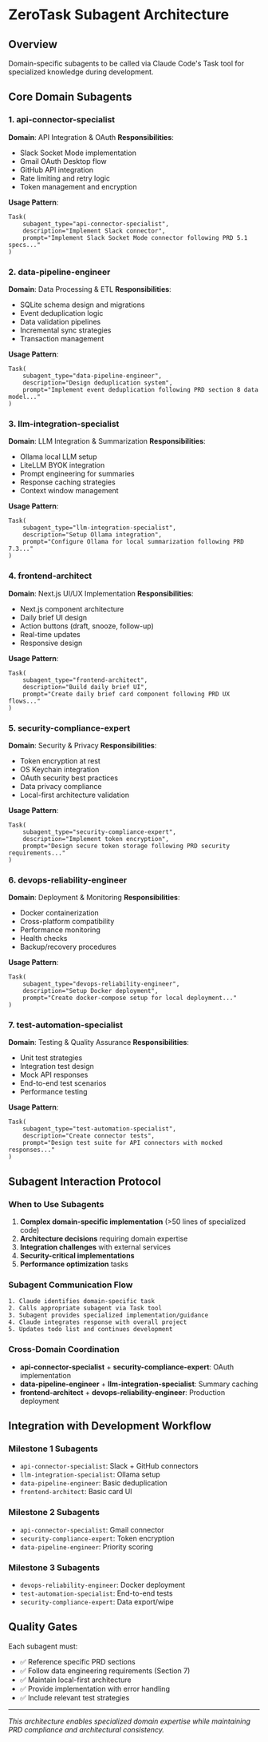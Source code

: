 # ZeroTask Subagent Architecture

## Overview
Domain-specific subagents to be called via Claude Code's Task tool for specialized knowledge during development.

## Core Domain Subagents

### 1. **api-connector-specialist**
**Domain**: API Integration & OAuth
**Responsibilities**:
- Slack Socket Mode implementation
- Gmail OAuth Desktop flow
- GitHub API integration
- Rate limiting and retry logic
- Token management and encryption

**Usage Pattern**:
```
Task(
    subagent_type="api-connector-specialist",
    description="Implement Slack connector",
    prompt="Implement Slack Socket Mode connector following PRD 5.1 specs..."
)
```

### 2. **data-pipeline-engineer**
**Domain**: Data Processing & ETL
**Responsibilities**:
- SQLite schema design and migrations
- Event deduplication logic
- Data validation pipelines
- Incremental sync strategies
- Transaction management

**Usage Pattern**:
```
Task(
    subagent_type="data-pipeline-engineer", 
    description="Design deduplication system",
    prompt="Implement event deduplication following PRD section 8 data model..."
)
```

### 3. **llm-integration-specialist**
**Domain**: LLM Integration & Summarization
**Responsibilities**:
- Ollama local LLM setup
- LiteLLM BYOK integration
- Prompt engineering for summaries
- Response caching strategies
- Context window management

**Usage Pattern**:
```
Task(
    subagent_type="llm-integration-specialist",
    description="Setup Ollama integration", 
    prompt="Configure Ollama for local summarization following PRD 7.3..."
)
```

### 4. **frontend-architect**
**Domain**: Next.js UI/UX Implementation
**Responsibilities**:
- Next.js component architecture
- Daily brief UI design
- Action buttons (draft, snooze, follow-up)
- Real-time updates
- Responsive design

**Usage Pattern**:
```
Task(
    subagent_type="frontend-architect",
    description="Build daily brief UI",
    prompt="Create daily brief card component following PRD UX flows..."
)
```

### 5. **security-compliance-expert**
**Domain**: Security & Privacy
**Responsibilities**:
- Token encryption at rest
- OS Keychain integration
- OAuth security best practices
- Data privacy compliance
- Local-first architecture validation

**Usage Pattern**:
```
Task(
    subagent_type="security-compliance-expert",
    description="Implement token encryption",
    prompt="Design secure token storage following PRD security requirements..."
)
```

### 6. **devops-reliability-engineer**
**Domain**: Deployment & Monitoring
**Responsibilities**:
- Docker containerization
- Cross-platform compatibility
- Performance monitoring
- Health checks
- Backup/recovery procedures

**Usage Pattern**:
```
Task(
    subagent_type="devops-reliability-engineer",
    description="Setup Docker deployment",
    prompt="Create docker-compose setup for local deployment..."
)
```

### 7. **test-automation-specialist**
**Domain**: Testing & Quality Assurance
**Responsibilities**:
- Unit test strategies
- Integration test design
- Mock API responses
- End-to-end test scenarios
- Performance testing

**Usage Pattern**:
```
Task(
    subagent_type="test-automation-specialist",
    description="Create connector tests",
    prompt="Design test suite for API connectors with mocked responses..."
)
```

## Subagent Interaction Protocol

### When to Use Subagents
1. **Complex domain-specific implementation** (>50 lines of specialized code)
2. **Architecture decisions** requiring domain expertise
3. **Integration challenges** with external services
4. **Security-critical implementations**
5. **Performance optimization** tasks

### Subagent Communication Flow
```
1. Claude identifies domain-specific task
2. Calls appropriate subagent via Task tool
3. Subagent provides specialized implementation/guidance
4. Claude integrates response with overall project
5. Updates todo list and continues development
```

### Cross-Domain Coordination
- **api-connector-specialist** + **security-compliance-expert**: OAuth implementation
- **data-pipeline-engineer** + **llm-integration-specialist**: Summary caching
- **frontend-architect** + **devops-reliability-engineer**: Production deployment

## Integration with Development Workflow

### Milestone 1 Subagents
- `api-connector-specialist`: Slack + GitHub connectors
- `llm-integration-specialist`: Ollama setup
- `data-pipeline-engineer`: Basic deduplication
- `frontend-architect`: Basic card UI

### Milestone 2 Subagents
- `api-connector-specialist`: Gmail connector
- `security-compliance-expert`: Token encryption
- `data-pipeline-engineer`: Priority scoring

### Milestone 3 Subagents
- `devops-reliability-engineer`: Docker deployment
- `test-automation-specialist`: End-to-end tests
- `security-compliance-expert`: Data export/wipe

## Quality Gates
Each subagent must:
- ✅ Reference specific PRD sections
- ✅ Follow data engineering requirements (Section 7)
- ✅ Maintain local-first architecture
- ✅ Provide implementation with error handling
- ✅ Include relevant test strategies

---
*This architecture enables specialized domain expertise while maintaining PRD compliance and architectural consistency.*